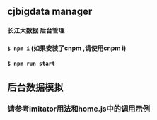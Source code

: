 
## cjbigdata manager
#### 长江大数据 后台管理
#### 
#### `$ npm i` (如果安装了cnpm ,请使用cnpm i)
#### `$ npm run start`


## 后台数据模拟
### 请参考imitator用法和home.js中的调用示例
